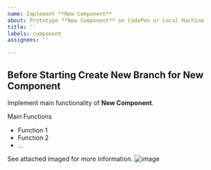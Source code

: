 ```yaml
---
name: Implement **New Component**
about: Prototype **New Component** on CodePen or Local Machine
title: ''
labels: component
assignees: ''

---
```


## Before Starting Create New Branch for **New Component**

Implement main functionality of **New Component**.

Main Functions
* Function 1
* Function 2
* ...

See attached imaged for more information.
![image]()
